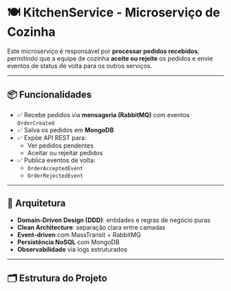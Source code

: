 ﻿# 🍽️ KitchenService - Microserviço de Cozinha

Este microserviço é responsável por **processar pedidos recebidos**, permitindo que a equipe de cozinha **aceite ou rejeite** os pedidos e envie eventos de status de volta para os outros serviços.

---

## 📦 Funcionalidades

- ✅ Recebe pedidos via **mensageria (RabbitMQ)** com eventos `OrderCreated`
- ✅ Salva os pedidos em **MongoDB**
- ✅ Expõe API REST para:
  - Ver pedidos pendentes
  - Aceitar ou rejeitar pedidos
- ✅ Publica eventos de volta:
  - `OrderAcceptedEvent`
  - `OrderRejectedEvent`

---

## 🧱 Arquitetura

- **Domain-Driven Design (DDD)**: entidades e regras de negócio puras
- **Clean Architecture**: separação clara entre camadas
- **Event-driven** com MassTransit + RabbitMQ
- **Persistência NoSQL** com MongoDB
- **Observabilidade** via logs estruturados

---

## 🗂️ Estrutura do Projeto


